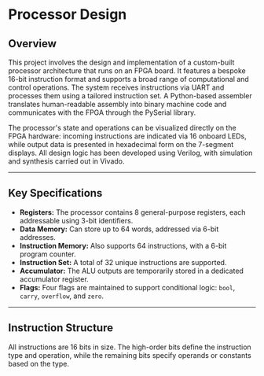 # Processor Design

## Overview

This project involves the design and implementation of a custom-built processor architecture that runs on an FPGA board. It features a bespoke 16-bit instruction format and supports a broad range of computational and control operations. The system receives instructions via UART and processes them using a tailored instruction set. A Python-based assembler translates human-readable assembly into binary machine code and communicates with the FPGA through the PySerial library. 

The processor's state and operations can be visualized directly on the FPGA hardware: incoming instructions are indicated via 16 onboard LEDs, while output data is presented in hexadecimal form on the 7-segment displays. All design logic has been developed using Verilog, with simulation and synthesis carried out in Vivado.

---

## Key Specifications

- **Registers:** The processor contains 8 general-purpose registers, each addressable using 3-bit identifiers.
- **Data Memory:** Can store up to 64 words, addressed via 6-bit addresses.
- **Instruction Memory:** Also supports 64 instructions, with a 6-bit program counter.
- **Instruction Set:** A total of 32 unique instructions are supported.
- **Accumulator:** The ALU outputs are temporarily stored in a dedicated accumulator register.
- **Flags:** Four flags are maintained to support conditional logic: `bool`, `carry`, `overflow`, and `zero`.

---

## Instruction Structure

All instructions are 16 bits in size. The high-order bits define the instruction type and operation, while the remaining bits specify operands or constants based on the type.

